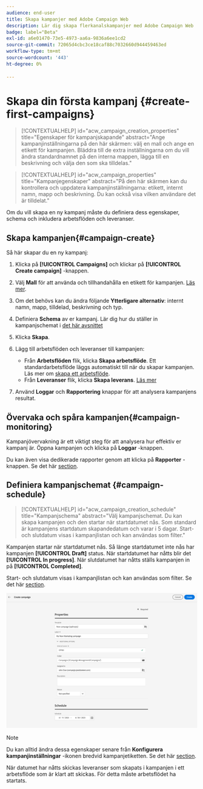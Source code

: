 ```yaml
---
audience: end-user
title: Skapa kampanjer med Adobe Campaign Web
description: Lär dig skapa flerkanalskampanjer med Adobe Campaign Web
badge: label="Beta"
exl-id: a6e01470-73e5-4973-aa6a-9836a6ee1cd2
source-git-commit: 72065d4cbc3ce18caf88c7032660d944459463ed
workflow-type: tm+mt
source-wordcount: '443'
ht-degree: 0%

---
```



# Skapa din första kampanj {#create-first-campaigns}

>[!CONTEXTUALHELP]
>id="acw_campaign_creation_properties"
>title="Egenskaper för kampanjskapande"
>abstract="Ange kampanjinställningarna på den här skärmen: välj en mall och ange en etikett för kampanjen. Bläddra till de extra inställningarna om du vill ändra standardnamnet på den interna mappen, lägga till en beskrivning och välja den som ska tilldelas."

>[!CONTEXTUALHELP]
>id="acw_campaign_properties"
>title="Kampanjegenskaper"
>abstract="På den här skärmen kan du kontrollera och uppdatera kampanjinställningarna: etikett, internt namn, mapp och beskrivning. Du kan också visa vilken användare det är tilldelat."

Om du vill skapa en ny kampanj måste du definiera dess egenskaper, schema och inkludera arbetsflöden och leveranser.

## Skapa kampanjen{#campaign-create}

Så här skapar du en ny kampanj:

1. Klicka på **[!UICONTROL Campaigns]** och klickar på **[!UICONTROL Create campaign]** -knappen.
1. Välj **Mall** för att använda och tillhandahålla en etikett för kampanjen. [Läs mer](manage-campaigns.md#manage-campaign-templates).
1. Om det behövs kan du ändra följande **Ytterligare alternativ**: internt namn, mapp, tilldelad, beskrivning och typ.
1. Definiera **Schema** av er kampanj. Lär dig hur du ställer in kampanjschemat i [det här avsnittet](#campaign-schedule)
1. Klicka **Skapa**.
1. Lägg till arbetsflöden och leveranser till kampanjen:

   * Från **Arbetsflöden** flik, klicka **Skapa arbetsflöde**. Ett standardarbetsflöde läggs automatiskt till när du skapar kampanjen. Läs mer om [skapa ett arbetsflöde](../workflows/create-workflow.md).
   * Från **Leveranser** flik, klicka **Skapa leverans**. [Läs mer](../msg/gs-messages.md)

1. Använd **Loggar** och **Rapportering** knappar för att analysera kampanjens resultat.

## Övervaka och spåra kampanjen{#campaign-monitoring}

Kampanjövervakning är ett viktigt steg för att analysera hur effektiv er kampanj är. Öppna kampanjen och klicka på **Loggar** -knappen.

Du kan även visa dedikerade rapporter genom att klicka på **Rapporter** -knappen. Se det här [section](../reporting/campaign-reports.md).


## Definiera kampanjschemat {#campaign-schedule}


>[!CONTEXTUALHELP]
>id="acw_campaign_creation_schedule"
>title="Kampanjschema"
>abstract="Välj kampanjschemat. Du kan skapa kampanjen och den startar när startdatumet nås. Som standard är kampanjens startdatum skapandedatum och varar i 5 dagar. Start- och slutdatum visas i kampanjlistan och kan användas som filter."


Kampanjen startar när startdatumet nås. Så länge startdatumet inte nås har kampanjen **[!UICONTROL Draft]** status. När startdatumet har nåtts blir det **[!UICONTROL In progress]**. När slutdatumet har nåtts ställs kampanjen in på **[!UICONTROL Completed]**.

Start- och slutdatum visas i kampanjlistan och kan användas som filter. Se det här [section](manage-campaigns.md#access-campaigns).

![Definiera kampanjegenskaper](assets/campaign-properties.png)

>[!NOTE]
>
>Du kan alltid ändra dessa egenskaper senare från **Konfigurera kampanjinställningar** -ikonen bredvid kampanjetiketten. Se det här [section](gs-campaigns.md#campaign-dashboard).

När datumet har nåtts skickas leveranser som skapats i kampanjen i ett arbetsflöde som är klart att skickas. För detta måste arbetsflödet ha startats.


<!--
    +++WORKF
++screen
## Create a cross-channel campaign {#cross-channel-campaign}


In a cross-channel campaign, a single marketing communication uses different channels. Data is passed between the channels. The customer receives communication through multiple channels based on, for example, their interaction with the previous communication.

-->
<!--
existing campaign: settings button -> properties like when creation
schedule in header


About plans, programs and campaigns
Adobe Campaign allows you to plan marketing campaigns in which you can create and manage different types of activities: emails, SMS messages, push notifications, workflows, landing pages. These campaigns and their contents can be gathered into programs.

The programs and campaigns allow you to regroup and view the different marketing activities that are linked to them.

A program may contain other programs as well as campaigns, workflows, and landing pages. It appears in the timeline and help you organize your marketing activities: you can separate them by country, by brand, by unit, etc.
A campaign enables you to gather all the marketing activities of your choice under a single entity. A campaign may contain emails, SMS, push notifications, direct mails, workflows, and landing pages.
To better organize your marketing plans, Adobe recommends the following hierarchy: Program > Sub-programs > Campaigns > Workflows > Deliveries.

Reports on programs and campaigns allow you to analyze their impact. For example, you can build reports at the campaign level to aggregate data on all deliveries contained in that campaign.

Related topics:

Timeline
About dynamic reports
Creating a campaign
In programs and sub-programs, you can add campaigns. Campaigns can contain marketing activities such as emails, SMS, push notifications, workflows, and landing pages.

From the Adobe Campaign home page, select the Programs & Campaigns card and access a program or sub-program.

Click on the Create button and select Campaign.

In the Creation mode screen, select a campaign type.



The campaign types available are based on templates defined in Resources > Templates > Campaign templates. For more on this, refer to the Managing templates section.

In the Properties screen, enter the name and ID of the campaign.

Select a start and end date to your campaign. These dates only apply to the campaign itself.



Click on Create to confirm the creation of the campaign.

The campaign is created and displayed. Use the Create button to add marketing activities to your campaign.

NOTE
Depending on your license agreement, you may access only some of these activities.

You can also create a campaign from the marketing activity list. You can choose to link the marketing activity to a parent program or sub-program via the properties window of the campaign.


Programs and campaigns icons and statuses
Each program and each campaign in the list has a visual symbol and an icon whose color indicates the execution status. This status depends on the validity period of the program or the campaign.

Gray: the program/campaign has not yet started - Editing status.
Blue: the program/campaign is in progress - In progress status.
Green: the program/campaign has finished - Finished status. By default, the current date is automatically shown as the validity start date and the end date is calculated according to the start date (D+186 days). You can change these dates in the program or campaign properties.


Business.Adobe.com resources
-->
